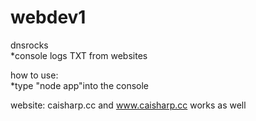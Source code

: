 # webdev1

dnsrocks <br>
*console logs TXT from websites

how to use: <br>
*type "node app"into the console

website: caisharp.cc and www.caisharp.cc works as well
